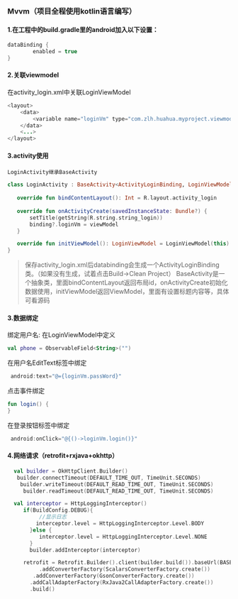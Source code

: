 ### Mvvm（项目全程使用kotlin语言编写）

#### 1.在工程中的build.gradle里的android加入以下设置： 
```java
dataBinding {
        enabled = true
}
```
#### 2.关联viewmodel
  在activity_login.xml中关联LoginViewModel
```java
<layout>
    <data>
        <variable name="loginVm" type="com.zlh.huahua.myproject.viewmodel.LoginViewModel"/>
    </data>
    <...>
</layout>
```
#### 3.activity使用
    LoginActivity继承BaseActivity
 ```kotlin
 class LoginActivity : BaseActivity<ActivityLoginBinding, LoginViewModel>() 
    
    override fun bindContentLayout(): Int = R.layout.activity_login
    
    override fun onActivityCreate(savedInstanceState: Bundle?) {
        setTitle(getString(R.string.string_login))
        binding?.loginVm = viewModel
    }

    override fun initViewModel(): LoginViewModel = LoginViewModel(this)
}
```
> 保存activity_login.xml后databinding会生成一个ActivityLoginBinding类。（如果没有生成，试着点击Build->Clean Project） 
BaseActivity是一个抽象类，里面bindContentLayout返回布局id，onActivityCreate初始化数据使用，initViewModel返回ViewModel，里面有设置标题内容等，具体可看源码

#### 3.数据绑定

绑定用户名:
在LoginViewModel中定义
```kotlin
val phone = ObservableField<String>("")
```
在用户名EditText标签中绑定
```kotlin
 android:text="@={loginVm.passWord}"
```
点击事件绑定
```kotlin
fun login() {
}
```
在登录按钮标签中绑定
```kotlin
 android:onClick="@{()->loginVm.login()}"
```
#### 4.网络请求（retrofit+rxjava+okhttp）
```kotlin
  val builder = OkHttpClient.Builder()
   builder.connectTimeout(DEFAULT_TIME_OUT, TimeUnit.SECONDS)
    builder.writeTimeout(DEFAULT_READ_TIME_OUT, TimeUnit.SECONDS)
     builder.readTimeout(DEFAULT_READ_TIME_OUT, TimeUnit.SECONDS)

  val interceptor = HttpLoggingInterceptor()
     if(BuildConfig.DEBUG){
          //显示日志
         interceptor.level = HttpLoggingInterceptor.Level.BODY
       }else {
          interceptor.level = HttpLoggingInterceptor.Level.NONE
       }
       builder.addInterceptor(interceptor)

     retrofit = Retrofit.Builder().client(builder.build()).baseUrl(BASE_URL)
          .addConverterFactory(ScalarsConverterFactory.create())
        .addConverterFactory(GsonConverterFactory.create())
       .addCallAdapterFactory(RxJava2CallAdapterFactory.create())
       .build()
 ```





 

